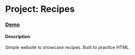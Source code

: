 # Project: Recipes

### [Demo](https://kengyn.github.io/odin-recipes/)

#### Description
Simple website to showcase recipes. Built to practice HTML.

